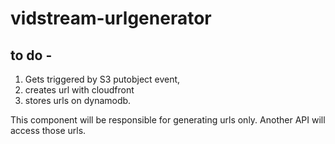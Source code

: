 # vidstream-urlgenerator

## to do -
 1. Gets triggered by S3 putobject event, 
 2. creates url with cloudfront
 3. stores urls on dynamodb.


<!-- ![diagram](docs/inputVideoProcessor-diagram.png) -->

This component will be responsible for generating urls only.
Another API will access those urls.

